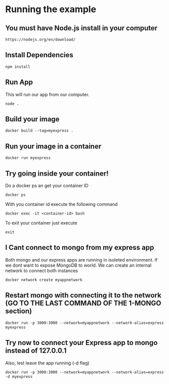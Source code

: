 # Running the example


## You must have Node.js install in your computer

```
https://nodejs.org/en/download/
```

## Install Dependencies

```shell
npm install
```

## Run App

This will run our app from our computer.

```shell
node .
```

## Build your image

```shell
docker build --tag=myexpress .
```

## Run your image in a container

```shell
docker run myexpress
```

## Try going inside your container!

Do a docker ps an get your container ID

```shell
docker ps
```

With you container id execute the following command

```shell
docker exec -it <container-id> bash
```

To exit your container just execute 
```shell
exit
```

## I Cant connect to mongo from my express app

Both mongo and our express apps are running in isoleted environment. If we dont want to expose MongoDB to world. We can create an internal network to connect both instances

```shell
docker network create myappnetwork
```

## Restart mongo with connecting it to the network (GO TO THE LAST COMMAND OF THE 1-MONGO section)

```shell
docker run -p 3000:3000 --network=myappnetwork --network-alias=express myexpress
```

## Try now to connect your Express app to mongo instead of 127.0.0.1

Also, lest leave the app running (-d flag)

```shell
docker run -p 3000:3000 --network=myappnetwork --network-alias=express -d myexpress
```
